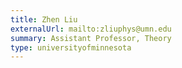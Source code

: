 ```yaml
---
title: Zhen Liu
externalUrl: mailto:zliuphys@umn.edu 
summary: Assistant Professor, Theory
type: universityofminnesota
---
```

